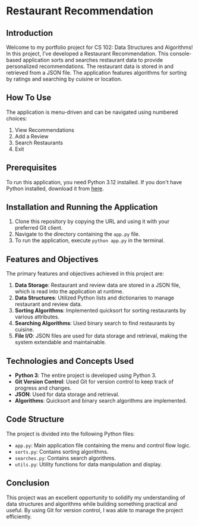 # Restaurant Recommendation

## Introduction

Welcome to my portfolio project for CS 102: Data Structures and Algorithms! In this project, I've developed a Restaurant Recommendation. This console-based application sorts and searches restaurant data to provide personalized recommendations. The restaurant data is stored in and retrieved from a JSON file. The application features algorithms for sorting by ratings and searching by cuisine or location.

## How To Use

The application is menu-driven and can be navigated using numbered choices:

1. View Recommendations
2. Add a Review
3. Search Restaurants
4. Exit

## Prerequisites

To run this application, you need Python 3.12 installed. If you don't have Python installed, download it from [here](https://www.python.org/downloads/).

## Installation and Running the Application

1. Clone this repository by copying the URL and using it with your preferred Git client.
2. Navigate to the directory containing the `app.py` file.
3. To run the application, execute `python app.py` in the terminal.

## Features and Objectives

The primary features and objectives achieved in this project are:

1. **Data Storage**: Restaurant and review data are stored in a JSON file, which is read into the application at runtime.
2. **Data Structures**: Utilized Python lists and dictionaries to manage restaurant and review data.
3. **Sorting Algorithms**: Implemented quicksort for sorting restaurants by various attributes.
4. **Searching Algorithms**: Used binary search to find restaurants by cuisine.
5. **File I/O**: JSON files are used for data storage and retrieval, making the system extendable and maintainable.

## Technologies and Concepts Used

- **Python 3**: The entire project is developed using Python 3.
- **Git Version Control**: Used Git for version control to keep track of progress and changes.
- **JSON**: Used for data storage and retrieval.
- **Algorithms**: Quicksort and binary search algorithms are implemented.

## Code Structure

The project is divided into the following Python files:

- `app.py`: Main application file containing the menu and control flow logic.
- `sorts.py`: Contains sorting algorithms.
- `searches.py`: Contains search algorithms.
- `utils.py`: Utility functions for data manipulation and display.

## Conclusion

This project was an excellent opportunity to solidify my understanding of data structures and algorithms while building something practical and useful. By using Git for version control, I was able to manage the project efficiently.
